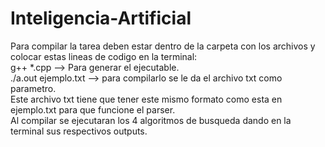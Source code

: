 # Inteligencia-Artificial

Para compilar la tarea deben estar dentro de la carpeta con los archivos y colocar estas lineas de codigo en la terminal:
<br> 
g++ *.cpp  --> Para generar el ejecutable.
<br> 
./a.out ejemplo.txt  --> para compilarlo se le da el archivo txt como parametro.
<br> 
Este archivo txt tiene que tener este mismo formato como esta en ejemplo.txt para que funcione el parser.
<br> 
Al compilar se ejecutaran los 4 algoritmos de busqueda dando en la terminal sus respectivos outputs.
